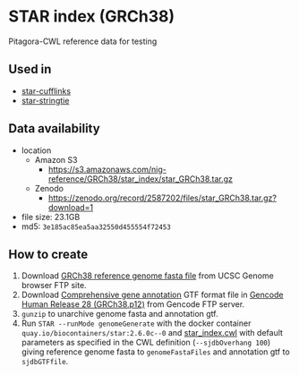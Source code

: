 # STAR index (GRCh38)

Pitagora-CWL reference data for testing

## Used in

- [star-cufflinks](/workflows/star-cufflinks)
- [star-stringtie](/workflows/star-stringtie)

## Data availability

- location
  - Amazon S3
    - https://s3.amazonaws.com/nig-reference/GRCh38/star_index/star_GRCh38.tar.gz
  - Zenodo
    - https://zenodo.org/record/2587202/files/star_GRCh38.tar.gz?download=1
- file size: 23.1GB
- md5: `3e185ac85ea5aa32550d455554f72453`

## How to create

1. Download [GRCh38 reference genome fasta file](http://hgdownload.cse.ucsc.edu/goldenPath/hg38/bigZips/hg38.fa.gz) from UCSC Genome browser FTP site.
2. Download [Comprehensive gene annotation](ftp://ftp.ebi.ac.uk/pub/databases/gencode/Gencode_human/release_28/gencode.v28.annotation.gtf.gz) GTF format file in [Gencode Human Release 28 (GRCh38.p12)](https://www.gencodegenes.org/human/release_28.html) from Gencode FTP server.
3. `gunzip` to unarchive genome fasta and annotation gtf.
3. Run `STAR --runMode genomeGenerate` with the docker container `quay.io/biocontainers/star:2.6.0c--0` and [star_index.cwl](/tools/star/index/star_index.cwl) with default parameters as specified in the CWL definition (`--sjdbOverhang 100`) giving reference genome fasta to `genomeFastaFiles` and annotation gtf to `sjdbGTFfile`.
